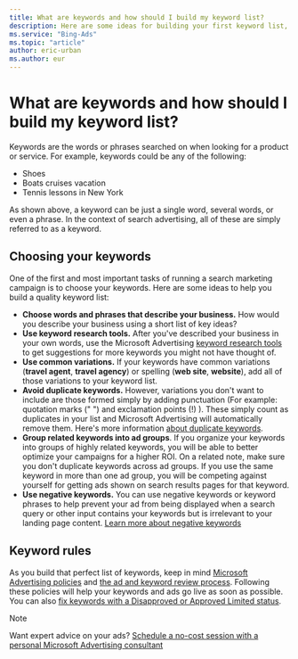 ```yaml
---
title: What are keywords and how should I build my keyword list?
description: Here are some ideas for building your first keyword list, or for expanding existing lists.
ms.service: "Bing-Ads"
ms.topic: "article"
author: eric-urban
ms.author: eur
---
```


# What are keywords and how should I build my keyword list?

Keywords are the words or phrases searched on when looking for a product or service. For example, keywords could be any of the following:

- Shoes
- Boats cruises vacation
- Tennis lessons in New York

As shown above, a keyword can be just a single word, several words, or even a phrase. In the context of search advertising, all of these are simply referred to as a keyword.

## Choosing your keywords

One of the first and most important tasks of running a search marketing campaign is to choose your keywords. Here are some ideas to help you build a quality keyword list:

- **Choose words and phrases that describe your business.** How would you describe your business using a short list of key ideas?
- **Use keyword research tools.** After you've described your business in your own words, use the Microsoft Advertising&nbsp;[keyword research tools](./hlp_BA_CONC_AboutKWResearch.md) to get suggestions for more keywords you might not have thought of.
- **Use common variations.** If your keywords have common variations (**travel agent**, **travel agency**) or spelling (**web site**, **website**), add all of those variations to your keyword list.
- **Avoid duplicate keywords.**            However, variations you don't want to include are those formed simply by adding punctuation (For example: quotation marks (" ") and exclamation points (!) ). These simply count as duplicates in your list and Microsoft Advertising will automatically remove them. Here's more information [about duplicate keywords](./hlp_BA_CONC_Normalization.md).
- **Group related keywords into ad groups**. If you organize your keywords into groups of highly related keywords, you will be able to better optimize your campaigns for a higher ROI. On a related note, make sure you don't duplicate keywords across ad groups. If you use the same keyword in more than one ad group, you will be competing against yourself for getting ads shown on search results pages for that keyword.
- **Use negative keywords.** You can use negative keywords or keyword phrases to help prevent your ad from being displayed when a search query or other input contains your keywords but is irrelevant to your landing page content. [Learn more about negative keywords](./hlp_BA_CONC_AboutNegativeKeywords.md)

## Keyword rules

As you build that perfect list of keywords, keep in mind [Microsoft Advertising policies](./hlp_BA_CONC_EditorialGuidelines.md) and [the ad and keyword review process](./hlp_BA_CONC_EditProcess.md). Following these policies will help your keywords and ads go live as soon as possible. You can also [fix keywords with a Disapproved or Approved Limited status](./hlp_BA_CONC_EditorialDisapprovalReasons.md).

> [!NOTE]
> Want expert advice on your ads? [Schedule a no-cost session with a personal Microsoft Advertising consultant](https://go.microsoft.com/fwlink?LinkId=837456)


